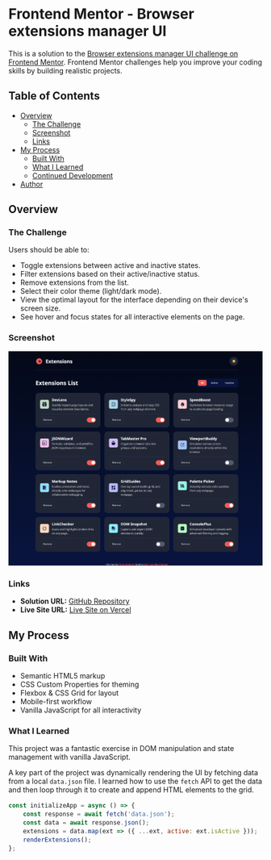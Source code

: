 # Frontend Mentor - Browser extensions manager UI

This is a solution to the [Browser extensions manager UI challenge on Frontend Mentor](https://www.frontendmentor.io/challenges/browser-extensions-manager-ui-VXJp9D7t9W). Frontend Mentor challenges help you improve your coding skills by building realistic projects.

## Table of Contents

- [Overview](#overview)
  - [The Challenge](#the-challenge)
  - [Screenshot](#screenshot)
  - [Links](#links)
- [My Process](#my-process)
  - [Built With](#built-with)
  - [What I Learned](#what-i-learned)
  - [Continued Development](#continued-development)
- [Author](#author)

## Overview

### The Challenge

Users should be able to:

- Toggle extensions between active and inactive states.
- Filter extensions based on their active/inactive status.
- Remove extensions from the list.
- Select their color theme (light/dark mode).
- View the optimal layout for the interface depending on their device's screen size.
- See hover and focus states for all interactive elements on the page.

### Screenshot

![A screenshot of the completed browser extensions manager UI](./screenshot.jpg)

### Links

- **Solution URL:** [GitHub Repository](https://github.com/SachinLaxmikantBadiger/browser-extensions-manager)
- **Live Site URL:** [Live Site on Vercel](https://browser-extensions-manager-sachinlaxmikantbadigers-projects.vercel.app/)

## My Process

### Built With

- Semantic HTML5 markup
- CSS Custom Properties for theming
- Flexbox & CSS Grid for layout
- Mobile-first workflow
- Vanilla JavaScript for all interactivity

### What I Learned

This project was a fantastic exercise in DOM manipulation and state management with vanilla JavaScript.

A key part of the project was dynamically rendering the UI by fetching data from a local `data.json` file. I learned how to use the `fetch` API to get the data and then loop through it to create and append HTML elements to the grid.

```js
const initializeApp = async () => {
    const response = await fetch('data.json');
    const data = await response.json();
    extensions = data.map(ext => ({ ...ext, active: ext.isActive }));
    renderExtensions();
};